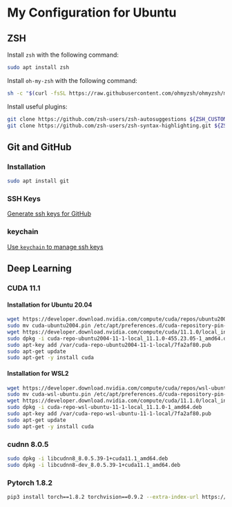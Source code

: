# My Configuration for Ubuntu

## ZSH

Install `zsh` with the following command:

```bash
sudo apt install zsh
```

Install `oh-my-zsh` with the following command:

```bash
sh -c "$(curl -fsSL https://raw.githubusercontent.com/ohmyzsh/ohmyzsh/master/tools/install.sh)"
```

Install useful plugins:

```bash
git clone https://github.com/zsh-users/zsh-autosuggestions ${ZSH_CUSTOM:-~/.oh-my-zsh/custom}/plugins/zsh-autosuggestions
git clone https://github.com/zsh-users/zsh-syntax-highlighting.git ${ZSH_CUSTOM:-~/.oh-my-zsh/custom}/plugins/zsh-syntax-highlighting
```

## Git and GitHub

### Installation

```bash
sudo apt install git
```

### SSH Keys

[Generate ssh keys for GitHub](https://docs.github.com/en/authentication/connecting-to-github-with-ssh/generating-a-new-ssh-key-and-adding-it-to-the-ssh-agent)

### keychain

[Use `keychain` to manage ssh keys](https://www.cyberciti.biz/faq/ubuntu-debian-linux-server-install-keychain-apt-get-command/)

## Deep Learning

### CUDA 11.1

#### Installation for Ubuntu 20.04

```bash
wget https://developer.download.nvidia.com/compute/cuda/repos/ubuntu2004/x86_64/cuda-ubuntu2004.pin
sudo mv cuda-ubuntu2004.pin /etc/apt/preferences.d/cuda-repository-pin-600
wget https://developer.download.nvidia.com/compute/cuda/11.1.0/local_installers/cuda-repo-ubuntu2004-11-1-local_11.1.0-455.23.05-1_amd64.deb
sudo dpkg -i cuda-repo-ubuntu2004-11-1-local_11.1.0-455.23.05-1_amd64.deb
sudo apt-key add /var/cuda-repo-ubuntu2004-11-1-local/7fa2af80.pub
sudo apt-get update
sudo apt-get -y install cuda
```

#### Installation for WSL2

```bash
wget https://developer.download.nvidia.com/compute/cuda/repos/wsl-ubuntu/x86_64/cuda-wsl-ubuntu.pin
sudo mv cuda-wsl-ubuntu.pin /etc/apt/preferences.d/cuda-repository-pin-600
wget https://developer.download.nvidia.com/compute/cuda/11.1.0/local_installers/cuda-repo-wsl-ubuntu-11-1-local_11.1.0-1_amd64.deb
sudo dpkg -i cuda-repo-wsl-ubuntu-11-1-local_11.1.0-1_amd64.deb
sudo apt-key add /var/cuda-repo-wsl-ubuntu-11-1-local/7fa2af80.pub
sudo apt-get update
sudo apt-get -y install cuda
```

### cudnn 8.0.5

```bash
sudo dpkg -i libcudnn8_8.0.5.39-1+cuda11.1_amd64.deb
sudo dpkg -i libcudnn8-dev_8.0.5.39-1+cuda11.1_amd64.deb
```

### Pytorch 1.8.2

```bash
pip3 install torch==1.8.2 torchvision==0.9.2 --extra-index-url https://download.pytorch.org/whl/lts/1.8/cu111
```
